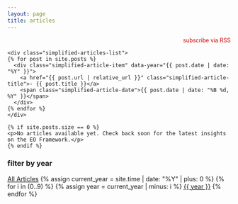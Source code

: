 ```yaml
---
layout: page
title: articles
---
```


<div class="articles-layout">
  <div class="articles-main-content">
    <div style="text-align: right; margin-bottom: 0.25rem;">
      <a href="{{ "/feed.xml" | relative_url }}" target="_blank" style="color: #c00; text-decoration: none; font-size: 0.9em;">subscribe via RSS</a>
    </div>

    <div class="simplified-articles-list">
    {% for post in site.posts %}
      <div class="simplified-article-item" data-year="{{ post.date | date: "%Y" }}">
        <a href="{{ post.url | relative_url }}" class="simplified-article-title">- {{ post.title }}</a>
        <span class="simplified-article-date">{{ post.date | date: "%B %d, %Y" }}</span>
      </div>
    {% endfor %}
    </div>

    {% if site.posts.size == 0 %}
    <p>No articles available yet. Check back soon for the latest insights on the EO Framework.</p>
    {% endif %}
  </div>
  
  <div class="articles-sidebar">
    <div class="sidebar-section">
      <h3>filter by year</h3>
      <div class="year-filter-list">
        <a href="#" class="year-filter-link" data-year="all">All Articles</a>
        {% assign current_year = site.time | date: "%Y" | plus: 0 %}
        {% for i in (0..9) %}
          {% assign year = current_year | minus: i %}
          <a href="#" class="year-filter-link" data-year="{{ year }}">{{ year }}</a>
        {% endfor %}
      </div>
    </div>
  </div>
</div>

<script>
document.addEventListener('DOMContentLoaded', function() {
  const yearLinks = document.querySelectorAll('.year-filter-link');
  const articles = document.querySelectorAll('.simplified-article-item');
  const currentYear = new Date().getFullYear();
  
  // Remove active class from all links first
  yearLinks.forEach(l => l.classList.remove('active'));
  
  // Find and activate current year link
  const currentYearLink = document.querySelector(`.year-filter-link[data-year="${currentYear}"]`);
  
  if (currentYearLink) {
    currentYearLink.classList.add('active');
    filterByYear(currentYear.toString());
  } else {
    // Fallback: show all articles and highlight "All"
    const allLink = document.querySelector('.year-filter-link[data-year="all"]');
    if (allLink) {
      allLink.classList.add('active');
      filterByYear('all');
    }
  }
  
  yearLinks.forEach(link => {
    link.addEventListener('click', function(e) {
      e.preventDefault();
      
      // Remove active class from all links
      yearLinks.forEach(l => l.classList.remove('active'));
      
      // Add active class to clicked link
      this.classList.add('active');
      
      const selectedYear = this.getAttribute('data-year');
      filterByYear(selectedYear);
    });
  });
  
  function filterByYear(year) {
    articles.forEach(article => {
      if (year === 'all' || article.getAttribute('data-year') === year) {
        article.style.display = 'block';
      } else {
        article.style.display = 'none';
      }
    });
    
    // Check if any articles are visible
    const visibleArticles = Array.from(articles).filter(article => 
      article.style.display !== 'none'
    );
    
    // Show/hide no articles message
    let noArticlesMsg = document.querySelector('.no-articles-message');
    if (visibleArticles.length === 0) {
      if (!noArticlesMsg) {
        noArticlesMsg = document.createElement('p');
        noArticlesMsg.className = 'no-articles-message';
        noArticlesMsg.style.cssText = 'text-align: center; color: #666; margin: 2rem 0;';
        document.querySelector('.simplified-articles-list').appendChild(noArticlesMsg);
      }
      noArticlesMsg.textContent = `No articles found for ${year === 'all' ? 'the selected filter' : year}.`;
      noArticlesMsg.style.display = 'block';
    } else if (noArticlesMsg) {
      noArticlesMsg.style.display = 'none';
    }
  }
});
</script>